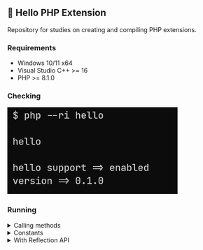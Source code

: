 ## 🐘 Hello PHP Extension
Repository for studies on creating and compiling PHP extensions.

### Requirements
- Windows 10/11 x64
- Visual Studio C++ >= 16
- PHP >= 8.1.0

### Checking
![Checking](./.github/screenshots/check.png)

### Running

<details>
<summary>
Calling methods
</summary>
<img src="./.github/screenshots/default.png">
</details>

<details>
<summary>
Constants
</summary>
<img src="./.github/screenshots/constants.png">
</details>

<details>
<summary>
With Reflection API
</summary>
<img src="./.github/screenshots/reflection.png">
</details>
